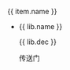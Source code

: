 <div class="libs">
    <div class="libs-group" v-for="(item,i) in libs" :key="i">
        <p class="libs-group-title">{{ item.name }}</p>
        <ul class="libs-list ul">
            <li v-for="(lib, $i) in item.list" :key="$i" class="libs-list-item">
                <div>
                    <p>{{ lib.name }}</p>
                    <p class="libs-list-item-dec">{{ lib.dec }}</p>
                </div>
                <div>
                    <a :href="lib.url" target="__black">传送门</a>
                </div>
            </li>
        </ul>
    </div>
</div>

<div>
    <vue-gittalk></vue-gittalk>
</div>

<script>
    export default {
        data() {
            return {
                libs: [
                    {
                        name: 'UI库',
                        list: [
                            {
                                name: "element-ui",
                                url: "https://element.eleme.cn/#/zh-CN/component/installation"
                            },
                            {
                                name: "view-design(iview)",
                                url: "https://www.iviewui.com/docs/guide/install"
                            },
                            {
                                name: "Ant Design(vue)",
                                url: "https://www.antdv.com/docs/vue/getting-started-cn/"
                            },
                            {
                                name: "vant",
                                dec: '轻量、可靠的移动端 Vue 组件库',
                                url: "https://youzan.github.io/vant/#/zh-CN/intro"
                            }
                        ]
                    },
                    {
                        name: 'JS库',
                        list: [
                            {
                                name: "dayjs",
                                dec: '时间格式化',
                                url: "https://github.com/iamkun/dayjs/blob/dev/docs/zh-cn/README.zh-CN.md"
                            },
                            {
                                name: "moment",
                                dec: '时间格式化',
                                url: "http://momentjs.cn/"
                            },
                            {
                                name: "v-click-outside-x",
                                dec: 'vue指令-在某元素外点击',
                                url: "https://github.com/Xotic750/v-click-outside-x"
                            },
                            {
                                name: "lodash",
                                dec: 'Lodash 是一个一致性、模块化、高性能的 JavaScript 实用工具库',
                                url: "https://lodash.com/"
                            },
                            {
                                name: "decimal.js",
                                dec: 'decimal.js 一个js计算库，可以不丢失精度',
                                url: "http://mikemcl.github.io/decimal.js/"
                            }
                        ]
                    },
                    {
                        name: '单一组件',
                        list: [
                            {
                                name: 'vue-virtual-scroller',
                                dec: '虚拟滚动,大数据',
                                url: 'https://github.com/Akryum/vue-virtual-scroller'
                            }
                        ]
                    }
                ]
            }
        },
        mounted() {


        },
        methods: {

        }

    }
</script>

<style scoped lang="scss">
    .libs {
        
        &-group{
            font-size: 16px;
            margin-top: 20px;
            color: #000000;
        }
        &-list{
            padding: 0 20px 10px;
            &-item{
                font-size: 14px;
                padding: 10px 0;
                border-bottom: 1px solid #dfdfdf;
                display: flex;
                justify-content: space-between;
                align-items: center;
                &-title{
                    font-size: 15px;
                }
                &-dec{
                    font-size: 12px;
                    color: #999;
                }
            }
        }
        
    }
</style>
